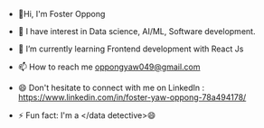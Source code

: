 - 👋Hi, I'm Foster Oppong

- 🔭 I have interest in Data science, AI/ML, Software development.

- 🌱 I’m currently learning Frontend development with React Js

- 📫 How to reach me oppongyaw049@gmail.com

- 😄 Don't hesitate to connect with me on LinkedIn : https://www.linkedin.com/in/foster-yaw-oppong-78a494178/

- ⚡ Fun fact: I'm a </data detective>😄

